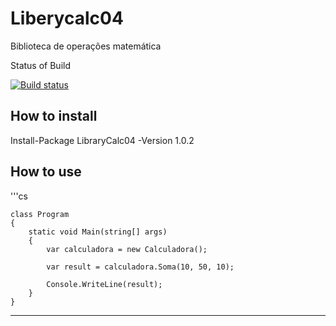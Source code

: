 # Liberycalc04
Biblioteca de operações matemática 

Status of Build

[![Build status](https://ci.appveyor.com/api/projects/status/ofq8dbe1n9estfw7/branch/master?svg=true)](https://ci.appveyor.com/project/gustavoguerra/liberycalc04/branch/master)

## How to install
Install-Package LibraryCalc04 -Version 1.0.2

## How to use

'''cs

    class Program
    {
        static void Main(string[] args)
        {
            var calculadora = new Calculadora();

            var result = calculadora.Soma(10, 50, 10);

            Console.WriteLine(result);
        }
    }

***
